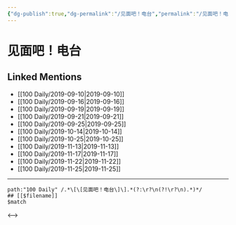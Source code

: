 ```yaml
---
{"dg-publish":true,"dg-permalink":"/见面吧！电台","permalink":"/见面吧！电台/"}
---
```


# 见面吧！电台

## Linked Mentions
- [[100 Daily/2019-09-10\|2019-09-10]]
- [[100 Daily/2019-09-16\|2019-09-16]]
- [[100 Daily/2019-09-19\|2019-09-19]]
- [[100 Daily/2019-09-21\|2019-09-21]]
- [[100 Daily/2019-09-25\|2019-09-25]]
- [[100 Daily/2019-10-14\|2019-10-14]]
- [[100 Daily/2019-10-25\|2019-10-25]]
- [[100 Daily/2019-11-13\|2019-11-13]]
- [[100 Daily/2019-11-17\|2019-11-17]]
- [[100 Daily/2019-11-22\|2019-11-22]]
- [[100 Daily/2019-11-25\|2019-11-25]]


---

```expander
path:"100 Daily" /.*\[\[见面吧！电台\]\].*(?:\r?\n(?!\r?\n).*)*/
## [[$filename]]
$match
```

<-->